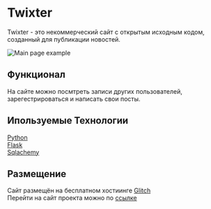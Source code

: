 # Twixter
Twixter - это некоммерческий сайт с открытым исходным кодом, созданный для публикации новостей.

![Main page example](https://i.postimg.cc/SR13wKjP/2024-04-29-160843.png)
## Функционал
На сайте можно посмтреть записи других пользователей, зарегестрироваться и написать свои посты.

## Ипользуемые Технологии
[Python](https://www.python.org/)<br>
[Flask](https://flask.palletsprojects.com/en/3.0.x/)<br>
[Sqlachemy](https://www.sqlalchemy.org/)<br>

## Размещение
Сайт размещён на бесплатном хостиинге [Glitch](https://glitch.com/)<br> 
Перейти на сайт проекта можно по [ссылке](https://jasper-knowledgeable-stream.glitch.me/)
